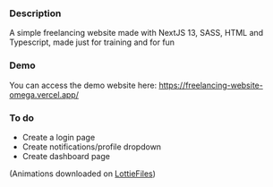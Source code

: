 ### Description

A simple freelancing website made with NextJS 13, SASS, HTML and Typescript, made just for training and for fun

### Demo

You can access the demo website here: https://freelancing-website-omega.vercel.app/

### To do

- Create a login page
- Create notifications/profile dropdown
- Create dashboard page

(Animations downloaded on [LottieFiles](https://lottiefiles.com/))
